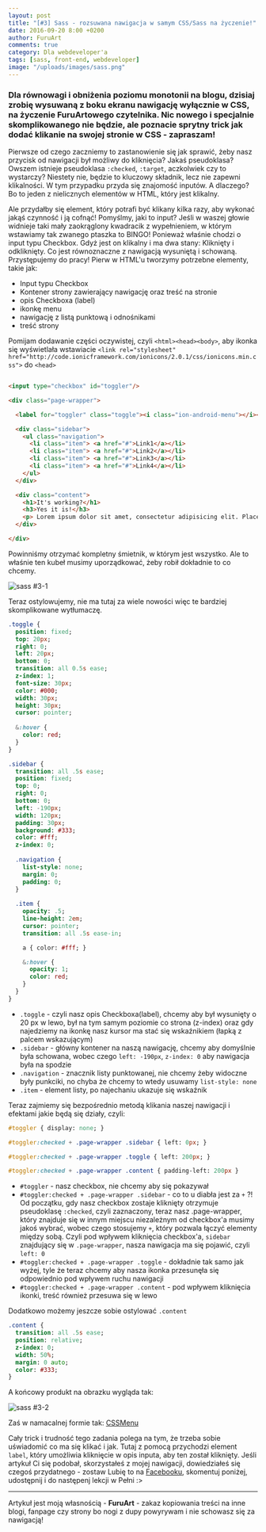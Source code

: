 ```yaml
---
layout: post
title: "[#3] Sass - rozsuwana nawigacja w samym CSS/Sass na życzenie!"
date: 2016-09-20 8:00 +0200
author: FuruArt
comments: true
category: Dla webdeveloper'a
tags: [sass, front-end, webdeveloper]
image: "/uploads/images/sass.png"
---
```

### Dla równowagi i obniżenia poziomu monotonii na blogu, dzisiaj zrobię wysuwaną z boku ekranu nawigację wyłącznie w CSS, na życzenie FuruArtowego czytelnika. Nic nowego i specjalnie skomplikowanego nie będzie, ale poznacie sprytny trick jak dodać klikanie na swojej stronie w CSS - zapraszam!

Pierwsze od czego zaczniemy to zastanowienie się jak sprawić, żeby nasz przycisk od nawigacji był możliwy do kliknięcia? Jakaś pseudoklasa? Owszem istnieje pseudoklasa `:checked`, `:target`, aczkolwiek czy to wystarczy? Niestety nie, będzie to kluczowy składnik, lecz nie zapewni klikalności. W tym przypadku przyda się znajomość inputów. A dlaczego? Bo to jeden z nielicznych elementów w HTML, który jest klikalny.

<!--more-->

Ale przydałby się element, który potrafi być klikany kilka razy, aby wykonać jakąś czynność i ją cofnąć! Pomyślmy, jaki to input? Jeśli w waszej głowie widnieje taki mały zaokrąglony kwadracik z wypełnieniem, w którym wstawiamy tak zwanego ptaszka to BINGO! Ponieważ właśnie chodzi o input typu Checkbox. Gdyż jest on klikalny i ma dwa stany: Kliknięty i odkliknięty. Co jest równoznaczne z nawigacją wysuniętą i schowaną. Przystępujemy do pracy! Pierw w HTML'u tworzymy potrzebne elementy, takie jak:

* Input typu Checkbox
* Kontener strony zawierający nawigację oraz treść na stronie
* opis Checkboxa (label)
* ikonkę menu
* nawigację z listą punktową i odnośnikami
* treść strony

Pomijam dodawanie części oczywistej, czyli `<html><head><body>`, aby ikonka się wyświetlała wstawiacie `<link rel="stylesheet" href="http://code.ionicframework.com/ionicons/2.0.1/css/ionicons.min.css">` do `<head>`

```html

<input type="checkbox" id="toggler"/>

<div class="page-wrapper">

  <label for="toggler" class="toggle"><i class="ion-android-menu"></i></label>

  <div class="sidebar">
    <ul class="navigation">
      <li class="item"> <a href="#">Link1</a></li>
      <li class="item"> <a href="#">Link2</a></li>
      <li class="item"> <a href="#">Link3</a></li>
      <li class="item"> <a href="#">Link4</a></li>
    </ul>
  </div>

  <div class="content">
    <h1>It's working?</h1>
    <h3>Yes it is!</h3>
    <p> Lorem ipsum dolor sit amet, consectetur adipisicing elit. Placeat commodi vel dignissimos ut hic atque optio minus ipsum nam laborum, dolores autem cumque praesentium, voluptate distinctio, ab, nesciunt eveniet. Rerum.</p>
  </div>

</div>

```

Powinniśmy otrzymać kompletny śmietnik, w którym jest wszystko. Ale to właśnie ten kubeł musimy uporządkować, żeby robił dokładnie to co chcemy. 

![sass #3-1](http://image.prntscr.com/image/7258f7d63e724162a57e5dbb1673acd7.png)

Teraz ostylowujemy, nie ma tutaj za wiele nowości więc te bardziej skomplikowane wytłumaczę.

```sass
.toggle {
  position: fixed;
  top: 20px;
  right: 0;
  left: 20px;
  bottom: 0;
  transition: all 0.5s ease;
  z-index: 1;
  font-size: 30px;
  color: #000;
  width: 30px;
  height: 30px;
  cursor: pointer;
  
  &:hover {
    color: red;
  }
}

.sidebar {
  transition: all .5s ease;
  position: fixed;
  top: 0;
  right: 0;
  bottom: 0;
  left: -190px;
  width: 120px;
  padding: 30px;
  background: #333;
  color: #fff;
  z-index: 0;
  
  .navigation {
    list-style: none;
    margin: 0;
    padding: 0;
  }
  
  .item {
    opacity: .5;
    line-height: 2em;
    cursor: pointer;
    transition: all .5s ease-in;

    a { color: #fff; }

    &:hover {
      opacity: 1;
      color: red;
    }
  }
}
```

* `.toggle` - czyli nasz opis Checkboxa(label), chcemy aby był wysunięty o 20 px w lewo, był na tym samym poziomie co strona (z-index) oraz gdy najedziemy na ikonkę nasz kursor ma stać się wskaźnikiem (łapką z palcem wskazującym)
* `.sidebar` - główny kontener na naszą nawigację, chcemy aby domyślnie była schowana, wobec czego `left: -190px`, `z-index: 0` aby nawigacja była na spodzie
* `.navigation` - znacznik listy punktowanej, nie chcemy żeby widoczne były punkciki, no chyba że chcemy to wtedy usuwamy `list-style: none`
* `.item` - element listy, po najechaniu ukazuje się wskaźnik 

Teraz zajmiemy się bezpośrednio metodą klikania naszej nawigacji i efektami jakie będą się działy, czyli:

```sass
#toggler { display: none; }

#toggler:checked + .page-wrapper .sidebar { left: 0px; }

#toggler:checked + .page-wrapper .toggle { left: 200px; }

#toggler:checked + .page-wrapper .content { padding-left: 200px }
```

* `#toggler` - nasz checkbox, nie chcemy aby się pokazywał
* `#toggler:checked + .page-wrapper .sidebar` - co to u diabła jest za `+` ?! Od początku, gdy nasz checkbox zostaje kliknięty otrzymuje pseudoklasę `:checked`, czyli zaznaczony, teraz nasz .page-wrapper, który znajduje się w innym miejscu niezależnym od checkbox'a musimy jakoś wybrać, wobec czego stosujemy `+`, który pozwala łączyć elementy między sobą. Czyli pod wpływem kliknięcia checkbox'a, `sidebar` znajdujący się w `.page-wrapper`, nasza nawigacja ma się pojawić, czyli `left: 0`
* `#toggler:checked + .page-wrapper .toggle` - dokładnie tak samo jak wyżej, tyle że teraz chcemy aby nasza ikonka przesunęła się odpowiednio pod wpływem ruchu nawigacji
* `#toggler:checked + .page-wrapper .content` - pod wpływem kliknięcia ikonki, treść również przesuwa się w lewo

Dodatkowo możemy jeszcze sobie ostylować `.content`

```sass
.content {
  transition: all .5s ease;
  position: relative;
  z-index: 0;
  width: 50%;
  margin: 0 auto;
  color: #333;
}
```

A końcowy produkt na obrazku wygląda tak:

![sass #3-2](http://image.prntscr.com/image/c5b8cadf6a6f4d578dc850d31cf20036.png)

Zaś w namacalnej formie tak: [CSSMenu](http://furuart.pl/cssmenu.html)

Cały trick i trudność tego zadania polega na tym, że trzeba sobie uświadomić co ma się klikać i jak. Tutaj z pomocą przychodzi element `label`, który umożliwia kliknięcie w opis inputa, aby ten został kliknięty. Jeśli artykuł Ci się podobał, skorzystałeś z mojej nawigacji, dowiedziałeś się czegoś przydatnego - zostaw Lubię to na [Facebooku](https://fb.com/furuart), skomentuj poniżej, udostępnij i do następenj lekcji w Pełni :>

---

Artykuł jest moją własnością - **FuruArt** - zakaz kopiowania treści na inne blogi, fanpage czy strony bo nogi z dupy powyrywam i nie schowasz się za nawigacją!